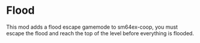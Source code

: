 # Flood

This mod adds a flood escape gamemode to sm64ex-coop, you must escape the flood and reach the top of the level before everything is flooded.